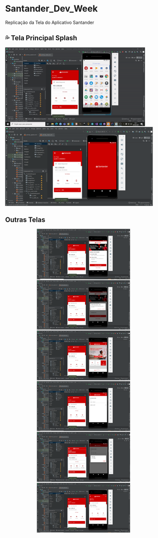 # Santander_Dev_Week
 Replicação da Tela do Aplicativo Santander
 
 

## 💦 Tela Principal Splash
<img src="https://github.com/mathfirewall/Santander_Dev_Week/blob/main/video/gif-dio.gif" width="450"></img>  <img src="https://github.com/mathfirewall/Santander_Dev_Week/blob/main/video/principal.png" width="475"></img>

## Outras Telas
<p align="center">
<img alt="Tela Menu" src="https://github.com/mathfirewall/Santander_Dev_Week/blob/main/video/segunda.png" width="300"> </img><img src="https://github.com/mathfirewall/Santander_Dev_Week/blob/main/video/terceira.png" width="300">  </img><img src="https://github.com/mathfirewall/Santander_Dev_Week/blob/main/video/quarta.png" width="300"></img>
<img src="https://github.com/mathfirewall/Santander_Dev_Week/blob/main/video/quinta.png" width="300"></img>  <img src="https://github.com/mathfirewall/Santander_Dev_Week/blob/main/video/sexta.png" width="300"></img>  <img src="https://github.com/mathfirewall/Santander_Dev_Week/blob/main/video/setima.png" width="300"></img>
</p>


